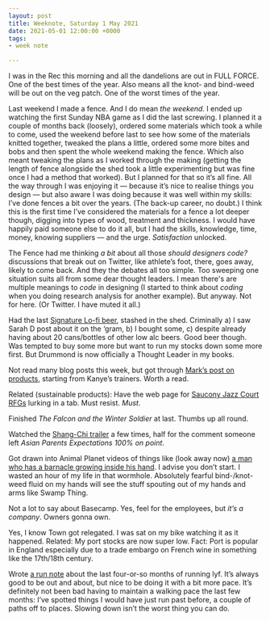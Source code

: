 ```yaml
---
layout: post
title: Weeknote, Saturday 1 May 2021
date: 2021-05-01 12:00:00 +0000
tags:
- week note

---
```

I was in the Rec this morning and all the dandelions are out in FULL FORCE. One of the best times of the year. Also means all the knot- and bind-weed will be out on the veg patch. One of the worst times of the year.

Last weekend I made a fence. And I do mean _the weekend_. I ended up watching the first Sunday NBA game as I did the last screwing. I planned it a couple of months back (loosely), ordered some materials which took a while to come, used the weekend before last to see how some of the materials knitted together, tweaked the plans a little, ordered some more bites and bobs and then spent the whole weekend making the fence. Which also meant tweaking the plans as I worked through the making (getting the length of fence alongside the shed took a little experimenting but was fine once I had a method that worked). But I planned for that so it’s all fine. All the way through I was enjoying it — because it’s nice to realise things you design — but also aware I was doing because it was well within my skills: I’ve done fences a bit over the years. (The back-up career, no doubt.) I think this is the first time I’ve considered the materials for a fence a lot deeper though, digging into types of wood, treatment and thickness. I would have happily paid someone else to do it all, but I had the skills, knowledge, time, money, knowing suppliers — and the urge. _Satisfaction_ unlocked.

The Fence had me thinking _a bit_ about all those _should designers code?_ discussions that break out on Twitter, like athlete’s foot, there, goes away, likely to come back. And they the debates all too simple. Too sweeping one situation suits all from some dear thought leaders. I mean there's are multiple meanings to _code_ in designing (I started to think about _coding_ when you doing research analysis for another example). But anyway. Not for here. (Or Twitter. I have muted it all.)

Had the last [Signature Lo-fi beer](https://www.signaturebrew.co.uk/collections/live/products/lofi), stashed in the shed. Criminally a) I saw Sarah D post about it on the ‘gram, b) I bought some, c) despite already having about 20 cans/bottles of other low alc beers. Good beer though. Was tempted to buy some more but want to run my stocks down some more first. But Drummond is now officially a Thought Leader in my books.

Not read many blog posts this week, but got through [Mark’s post on products](https://mhurrell.co.uk/prospects/starting-to-look-up-again/), starting from Kanye’s trainers. Worth a read.

Related (sustainable products): Have the web page for [Saucony Jazz Court RFGs](https://www.saucony.com/UK/en_GB/jazz-court-rfg/48766U.html?dwvar_48766U_color=S70562-1) lurking in a tab. Must resist. _Must_.

Finished _The Falcon and the Winter Soldier_ at last. Thumbs up all round.

Watched the [Shang-Chi trailer](https://youtu.be/giWIr7U1deA) a few times, half for the comment someone left _Asian Parents Expectations 100% on point_.

Got drawn into Animal Planet videos of things like (look away now) [a man who has a barnacle growing inside his hand](https://youtu.be/tAmSR-SRmMI). I advise you don’t start. I wasted an hour of my life in that wormhole. Absolutely fearful bind-/knot-weed fluid on my hands will see the stuff spouting out of my hands and arms like Swamp Thing.

Not a lot to say about Basecamp. Yes, feel for the employees, but _it’s a company_. Owners gonna own.

Yes, I know Town got relegated. I was sat on my bike watching it as it happened. Related: My port stocks are now super low. Fact: Port is popular in England especially due to a trade embargo on French wine in something like the 17th/18th century.

Wrote [a run note](https://www.ermlikeyeah.com/run-note-for-april-2021/) about the last four-or-so months of running lyf. It’s always good to be out and about, but nice to be doing it with a bit more pace. It’s definitely not been bad having to maintain a walking pace the last few months: I’ve spotted things I would have just run past before, a couple of paths off to places. Slowing down isn’t the worst thing you can do.